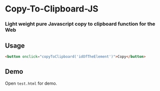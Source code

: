# Copy-To-Clipboard-JS
### Light weight pure Javascript copy to clipboard function for the Web

## Usage

```html
<button onclick="copyToClipboard('idOfTheElement')">Copy</button>
```
                 
## Demo

Open `test.html` for demo.
